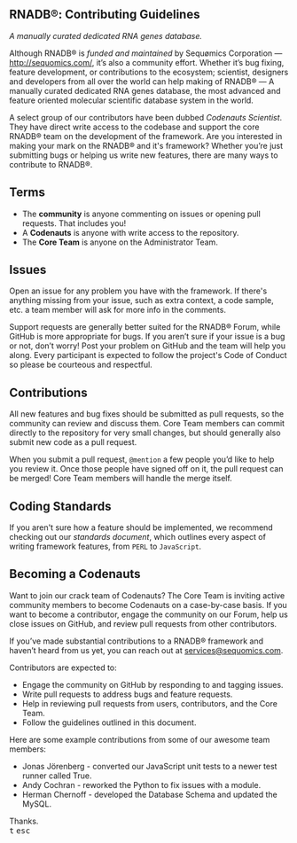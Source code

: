 ## RNADB®: Contributing Guidelines
<i>A manually curated dedicated RNA genes database.</i>

Although RNADB® is <i>funded and maintained</i> by Sequømics Corporation — http://sequomics.com/, it’s also a community effort. Whether it’s bug fixing, feature development, or contributions to the ecosystem; scientist, designers and developers from all over the world can help making of RNADB® — A manually curated dedicated RNA genes database, the most advanced and feature oriented molecular scientific database system in the world.

A select group of our contributors have been dubbed *Codenauts Scientist*. They have direct write access to the codebase and support the core RNADB® team on the development of the framework. Are you interested in making your mark on the RNADB® and it's framework? Whether you’re just submitting bugs or helping us write new features, there are many ways to contribute to RNADB®.

## Terms

- The **community** is anyone commenting on issues or opening pull requests. That includes you!
- A **Codenauts** is anyone with write access to the repository.
- The **Core Team** is anyone on the Administrator Team.

## Issues

Open an issue for any problem you have with the framework. If there's anything missing from your issue, such as extra context, a code sample, etc. a team member will ask for more info in the comments.

Support requests are generally better suited for the RNADB® Forum, while GitHub is more appropriate for bugs. If you aren’t sure if your issue is a bug or not, don’t worry! Post your problem on GitHub and the team will help you along. Every participant is expected to follow the project's Code of Conduct so please be courteous and respectful.

## Contributions

All new features and bug fixes should be submitted as pull requests, so the community can review and discuss them. Core Team members can commit directly to the repository for very small changes, but should generally also submit new code as a pull request.

When you submit a pull request, `@mention` a few people you’d like to help you review it. Once those people have signed off on it, the pull request can be merged! Core Team members will handle the merge itself.

## Coding Standards

If you aren't sure how a feature should be implemented, we recommend checking out our <i>standards document</i>, which outlines every aspect of writing framework features, from `PERL` to `JavaScript`.

## Becoming a Codenauts

Want to join our crack team of Codenauts? The Core Team is inviting active community members to become Codenauts on a case-by-case basis. If you want to become a contributor, engage the community on our Forum, help us close issues on GitHub, and review pull requests from other contributors.

If you’ve made substantial contributions to a RNADB® framework and haven’t heard from us yet, you can reach out at services@sequomics.com.

Contributors are expected to:

- Engage the community on GitHub by responding to and tagging issues.
- Write pull requests to address bugs and feature requests.
- Help in reviewing pull requests from users, contributors, and the Core Team.
- Follow the guidelines outlined in this document.

Here are some example contributions from some of our awesome team members:

- Jonas Jörenberg - converted our JavaScript unit tests to a newer test runner called True.
- Andy Cochran - reworked the Python to fix issues with a module.
- Herman Chernoff - developed the Database Schema and updated the MySQL.

Thanks.<br/><kbd>t</kbd>&nbsp;<kbd>esc</kbd>
